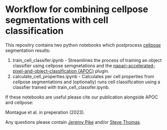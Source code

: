 # Workflow for combining cellpose segmentations with cell classification

This repositry contains two python notebooks which postprocess [cellpose](https://www.cellpose.org/) segmentation results:
1. train_cell_classifer.ipynb - Streamlines the process of training an object classifier using cellpose semgnetations and the [napari-accelerated-pixel-and-object-classification (APOC)](https://github.com/haesleinhuepf/napari-accelerated-pixel-and-object-classification) plugin.
2. calculate_cell_properties.ipynb - Calculates per cell properties from cellpose segmentations and (optionally) runs cell classification using a classfier trained with train_cell_classifer.ipynb.

If these notebooks are useful please cite our publication alongside APOC and cellpose:

Montague et al. in preperation (2023).

Any questions please contain [Jeremy Pike](j.a.pike@bham.ac.uk) and/or [Steve Thomas](s.thomas@bham.ac.uk).